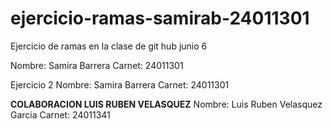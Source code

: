 # ejercicio-ramas-samirab-24011301
Ejercicio de ramas en la clase de git hub junio 6

Nombre: Samira Barrera
Carnet: 24011301

Ejercicio 2
Nombre: Samira Barrera
Carnet: 24011301


**COLABORACION LUIS RUBEN VELASQUEZ**
Nombre: Luis Ruben Velasquez Garcia
Carnet: 24011341